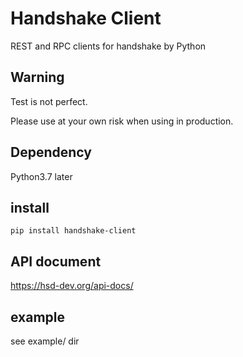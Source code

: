 # Handshake Client

REST and RPC clients for handshake by Python

## Warning

Test is not perfect.

Please use at your own risk when using in production.


## Dependency

Python3.7 later

## install

```
pip install handshake-client
```

## API document
https://hsd-dev.org/api-docs/

## example
see example/ dir

